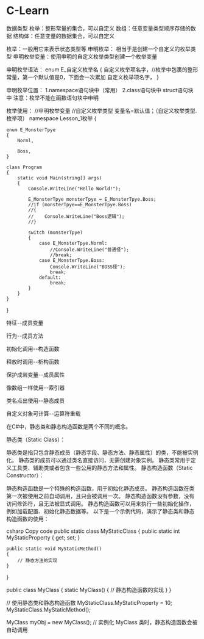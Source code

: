 # C-Learn
数据类型
  枚举：整形常量的集合，可以自定义
  数组：任意变量类型顺序存储的数据
  结构体：任意变量的数据集合，可以自定义

枚举：一般用它来表示状态类型等
  申明枚举： 相当于是创建一个自定义的枚举类型
  申明枚举变量：使用申明的自定义枚举类型创建一个枚举变量

申明枚举语法：
  enum  E_自定义枚举名
  {
    自定义枚举项名字，//枚举中包裹的整形常量，第一个默认值是0，下面会一次累加
    自定义枚举项名字，
  }

申明枚举位置：
  1.namespace语句块中（常用）
  2.class语句块中 struct语句块中
  注意：枚举不能在函数语句块中申明

枚举使用：
//申明枚举变量
//自定义枚举类型 变量名=默认值；（自定义枚举类型.枚举项）
namespace Lesson_1枚举
{

    enum E_MonsterTpye
    {
        Norml,

        Boss,
    }

    class Program
    {
        static void Main(string[] args)
        {
            Console.WriteLine("Hello World!");

            E_MonsterTpye monsterTpye = E_MonsterTpye.Boss;
            //if (monsterTpye==E_MonsterTpye.Boss)
            //{
            //    Console.WriteLine("Boss逻辑");
            //}

            switch (monsterTpye)
            {
                case E_MonsterTpye.Norml:
                    //Console.WriteLine("普通怪");
                    //break;
                case E_MonsterTpye.Boss:
                    Console.WriteLine("BOSS怪");
                    break;
                default:
                    break;
            }
        }
    }
}

特征--成员变量

行为--成员方法

初始化调用--构造函数

释放时调用--析构函数

保护成岩变量--成员属性

像数组一样使用--索引器

类名点出使用--静态成员

自定义对象可计算--运算符重载

在C#中，静态类和静态构造函数是两个不同的概念。

静态类（Static Class）：

静态类是指只包含静态成员（静态字段、静态方法、静态属性）的类，不能被实例化。
静态类的成员可以通过类名直接访问，无需创建对象实例。
静态类常用于定义工具类、辅助类或者包含一些公用的静态方法和属性。
静态构造函数（Static Constructor）：

静态构造函数是一个特殊的构造函数，用于初始化静态成员。
静态构造函数在类第一次被使用之前自动调用，且只会被调用一次。
静态构造函数没有参数，没有访问修饰符，且无法被显式调用。
静态构造函数可以用来执行一些初始化操作，例如加载配置、初始化静态数据等。
以下是一个示例代码，演示了静态类和静态构造函数的使用：

csharp
Copy code
public static class MyStaticClass
{
    public static int MyStaticProperty { get; set; }

    public static void MyStaticMethod()
    {
        // 静态方法的实现
    }
}

public class MyClass
{
    static MyClass()
    {
        // 静态构造函数的实现
    }
}

// 使用静态类和静态构造函数
MyStaticClass.MyStaticProperty = 10;
MyStaticClass.MyStaticMethod();

MyClass myObj = new MyClass(); // 实例化 MyClass 类时，静态构造函数会被自动调用






